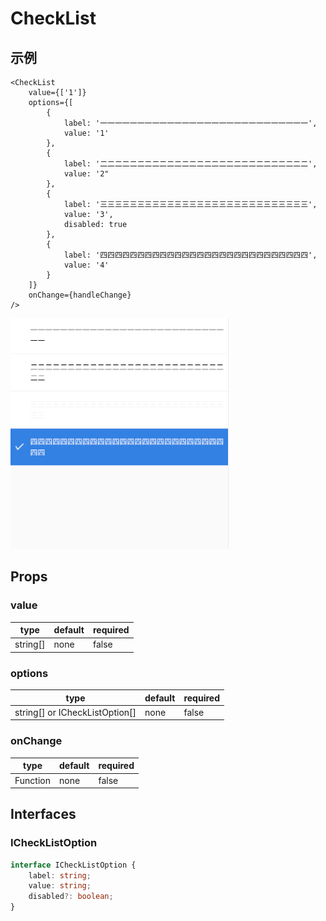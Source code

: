 # CheckList

## 示例
```tsx
<CheckList
    value={['1']}
    options={[
        {
            label: '一一一一一一一一一一一一一一一一一一一一一一一一一一一一',
            value: '1'
        },
        {
            label: '二二二二二二二二二二二二二二二二二二二二二二二二二二二二',
            value: '2"
        },
        {
            label: '三三三三三三三三三三三三三三三三三三三三三三三三三三三三',
            value: '3',
            disabled: true
        },
        {
            label: '四四四四四四四四四四四四四四四四四四四四四四四四四四四四',
            value: '4'
        }
    ]}
    onChange={handleChange}
/>
```
![screenShot](https://github.com/HuiWang111/rn-element/blob/main/docs/assets/radiolist.png)

## Props
### value
| type | default | required |
| ---- | ---- | ---- |
| string[] | none | false |

### options
| type | default | required |
| ---- | ---- | ---- |
| string[] or ICheckListOption[] | none | false |

### onChange
| type | default | required |
| ---- | ---- | ---- |
| Function | none | false |

## Interfaces
### ICheckListOption
```ts
interface ICheckListOption {
    label: string;
    value: string;
    disabled?: boolean;
}
```
